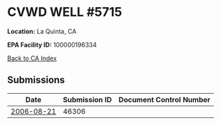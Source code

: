 # CVWD WELL #5715

**Location:** La Quinta, CA

**EPA Facility ID:** 100000196334

[Back to CA Index](../../index.md)

## Submissions

| Date | Submission ID | Document Control Number |
|------|--------------|-------------------------|
| [2006-08-21](submissions/46306.md) | 46306 |  |
